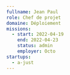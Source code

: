 ```yaml
---
fullname: Jean Paul
role: Chef de projet
domaine: Déploiement
missions:
  - start: 2022-04-19
    end: 2022-04-23
    status: admin
    employer: Octo
startups:
  - a-just
---
```


